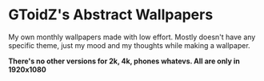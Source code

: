 # GToidZ's Abstract Wallpapers
My own monthly wallpapers made with low effort. Mostly doesn't have any specific theme, just my mood and my thoughts while making a wallpaper.

**There's no other versions for 2k, 4k, phones whatevs. All are only in 1920x1080**
